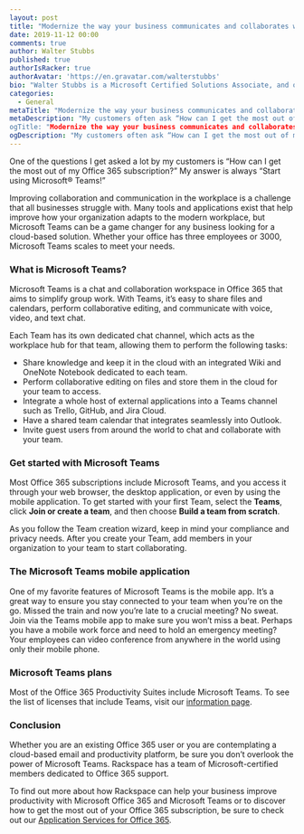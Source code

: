 ```yaml
---
layout: post
title: "Modernize the way your business communicates and collaborates with Microsoft Teams"
date: 2019-11-12 00:00
comments: true
author: Walter Stubbs
published: true
authorIsRacker: true
authorAvatar: 'https://en.gravatar.com/walterstubbs'
bio: "Walter Stubbs is a Microsoft Certified Solutions Associate, and one of the Lead Email Technicians in Cloud Office. Walter joined Rackspace in 2018 and has been supporting the Office 365 environment from day one. His passion for helping others combined with his knowledge of Office 365 helps him provide a Fanatical Experience for Rackspace customers everyday."
categories:
  - General
metaTitle: "Modernize the way your business communicates and collaborates with Microsoft Teams"
metaDescription: "My customers often ask “How can I get the most out of my Office 365 subscription?”, and I always reply “Start using Microsoft Teams!”
ogTitle: "Modernize the way your business communicates and collaborates with Microsoft Teams"
ogDescription: "My customers often ask “How can I get the most out of my Office 365 subscription?”, and I always reply “Start using Microsoft Teams!"
---
```


One of the questions I get asked a lot by my customers is “How can I get the most out of my Office 365 subscription?” My answer is always “Start using Microsoft&reg; Teams!”

<!-- more -->

Improving collaboration and communication in the workplace is a challenge that all businesses struggle with. Many tools and applications exist that help improve how your organization adapts to the modern workplace, but Microsoft Teams can be a game changer for any business looking for a cloud-based solution. Whether your office has three employees or 3000, Microsoft Teams scales to meet your needs.

### What is Microsoft Teams?

Microsoft Teams is a chat and collaboration workspace in Office 365 that aims to simplify group work. With Teams, it’s easy to share files and calendars, perform collaborative editing, and communicate with voice, video, and text chat.

Each Team has its own dedicated chat channel, which acts as the workplace hub for that team, allowing them to perform the following tasks:

- Share knowledge and keep it in the cloud with an integrated Wiki and OneNote Notebook dedicated to each team.
- Perform collaborative editing on files and store them in the cloud for your team to access.
- Integrate a whole host of external applications into a Teams channel such as Trello, GitHub, and Jira Cloud.
- Have a shared team calendar that integrates seamlessly into Outlook.
- Invite guest users from around the world to chat and collaborate with your team.

### Get started with Microsoft Teams

Most Office 365 subscriptions include Microsoft Teams, and you access it through your web browser, the desktop application, or even by using the mobile application. To get started with your first Team, select the **Teams**, click **Join or create a team**, and then choose **Build a team from scratch**.

As you follow the Team creation wizard, keep in mind your compliance and privacy needs. After you create your Team, add members in your organization to your team to start collaborating.

### The Microsoft Teams mobile application

One of my favorite features of Microsoft Teams is the mobile app. It’s a great way to ensure you stay connected to your team when you’re on the go. Missed the train and now you’re late to a crucial meeting? No sweat. Join via the Teams mobile app to make sure you won’t miss a beat. Perhaps you have a mobile work force and need to hold an emergency meeting? Your employees can video conference from anywhere in the world using only their mobile phone.

### Microsoft Teams plans

Most of the Office 365 Productivity Suites include Microsoft Teams. To see the list of licenses that include Teams, visit our [information page](https://www.rackspace.com/microsoft/office-365/pick-your-plan).

### Conclusion

Whether you are an existing Office 365 user or you are contemplating a cloud-based email and productivity platform, be sure you don’t overlook the power of Microsoft Teams. Rackspace has a team of Microsoft-certified members dedicated to Office 365 support.

To find out more about how Rackspace can help your business improve productivity with Microsoft Office 365 and Microsoft Teams or to discover how to get the most out of your Office 365 subscription, be sure to check out our [Application Services for Office 365](https://www.rackspace.com/microsoft/office-365/rackspace-application-services).
